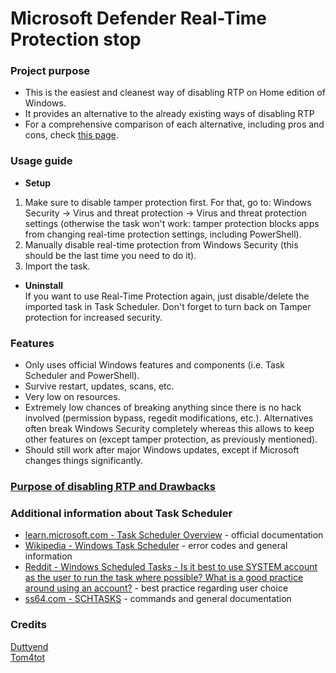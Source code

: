 # Microsoft Defender Real-Time Protection stop

### Project purpose
- This is the easiest and cleanest way of disabling RTP on Home edition of Windows.
- It provides an alternative to the already existing ways of disabling RTP
- For a comprehensive comparison of each alternative, including pros and cons, check [this page](https://github.com/Tom4tot/Disable-Microsoft-Defender-Real-Time-Protection-solutions).

### Usage guide
- **Setup**
1. Make sure to disable tamper protection first. For that, go to: Windows Security → Virus and threat protection → Virus and threat protection settings (otherwise the task won't work: tamper protection blocks apps from changing real-time protection settings, including PowerShell).
2. Manually disable real-time protection from Windows Security (this should be the last time you need to do it).
3. Import the task.
- **Uninstall**  
If you want to use Real-Time Protection again, just disable/delete the imported task in Task Scheduler. Don't forget to turn back on Tamper protection for increased security.

### Features
- Only uses official Windows features and components (i.e. Task Scheduler and PowerShell).
- Survive restart, updates, scans, etc. 
- Very low on resources.
- Extremely low chances of breaking anything since there is no hack involved (permission bypass, regedit modifications, etc.). Alternatives often break Windows Security completely whereas this allows to keep other features on (except tamper protection, as previously mentioned).
- Should still work after major Windows updates, except if Microsoft changes things significantly.

### [Purpose of disabling RTP and Drawbacks](https://github.com/Tom4tot/Disable-Microsoft-Defender-Real-Time-Protection-solutions#reasons-to-not-disable-rtp)

### Additional information about Task Scheduler
- [learn.microsoft.com - Task Scheduler Overview](https://learn.microsoft.com/en-us/previous-versions/windows/it-pro/windows-server-2008-r2-and-2008/cc721871(v=ws.11)) - official documentation
- [Wikipedia - Windows Task Scheduler](https://en.m.wikipedia.org/wiki/Windows_Task_Scheduler#Column_'Last_Result') - error codes and general information
- [Reddit - Windows Scheduled Tasks - Is it best to use SYSTEM account as the user to run the task where possible? What is a good practice around using an account?](https://www.reddit.com/r/sysadmin/comments/mnej84/windows_scheduled_tasks_is_it_best_to_use_system/) - best practice regarding user choice
- [ss64.com - SCHTASKS](https://ss64.com/nt/schtasks.html) - commands and general documentation

### Credits
[Duttyend](https://github.com/duttyend/)  
[Tom4tot](https://github.com/Tom4tot/)
